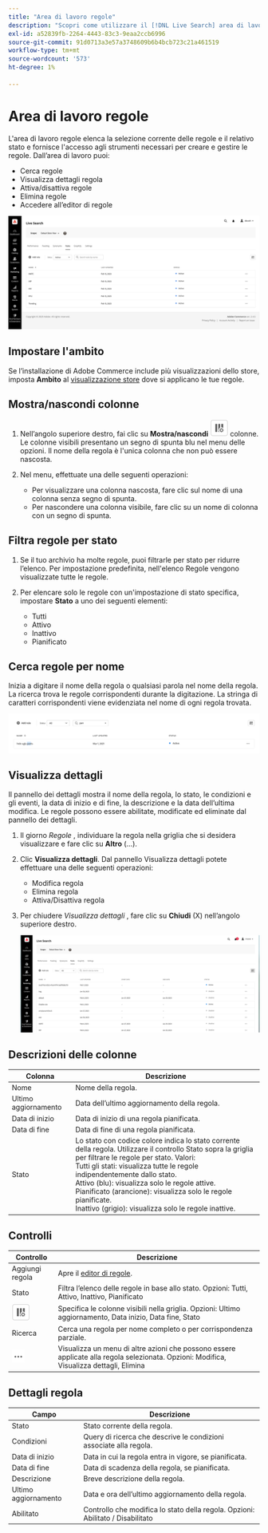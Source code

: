 ```yaml
---
title: "Area di lavoro regole"
description: "Scopri come utilizzare il [!DNL Live Search] area di lavoro delle regole."
exl-id: a52839fb-2264-4443-83c3-9eaa2ccb6996
source-git-commit: 91d0713a3e57a3748609b6b4bcb723c21a461519
workflow-type: tm+mt
source-wordcount: '573'
ht-degree: 1%

---
```


# Area di lavoro regole

L&#39;area di lavoro regole elenca la selezione corrente delle regole e il relativo stato e fornisce l&#39;accesso agli strumenti necessari per creare e gestire le regole. Dall’area di lavoro puoi:

* Cerca regole
* Visualizza dettagli regola
* Attiva/disattiva regole
* Elimina regole
* Accedere all’editor di regole

![Area di lavoro regole](assets/rules-workspace.png)

## Impostare l&#39;ambito

Se l’installazione di Adobe Commerce include più visualizzazioni dello store, imposta **Ambito** al [visualizzazione store](https://experienceleague.adobe.com/docs/commerce-admin/start/setup/websites-stores-views.html#scope-settings) dove si applicano le tue regole.

## Mostra/nascondi colonne

1. Nell’angolo superiore destro, fai clic su **Mostra/nascondi** ![Selettore colonna](assets/btn-show-hide-columns.png) colonne.
Le colonne visibili presentano un segno di spunta blu nel menu delle opzioni. Il nome della regola è l&#39;unica colonna che non può essere nascosta.

1. Nel menu, effettuate una delle seguenti operazioni:

   * Per visualizzare una colonna nascosta, fare clic sul nome di una colonna senza segno di spunta.
   * Per nascondere una colonna visibile, fare clic su un nome di colonna con un segno di spunta.

## Filtra regole per stato

1. Se il tuo archivio ha molte regole, puoi filtrarle per stato per ridurre l’elenco. Per impostazione predefinita, nell&#39;elenco Regole vengono visualizzate tutte le regole.

1. Per elencare solo le regole con un&#39;impostazione di stato specifica, impostare **Stato** a uno dei seguenti elementi:

   * Tutti
   * Attivo
   * Inattivo
   * Pianificato

## Cerca regole per nome

Inizia a digitare il nome della regola o qualsiasi parola nel nome della regola.
La ricerca trova le regole corrispondenti durante la digitazione. La stringa di caratteri corrispondenti viene evidenziata nel nome di ogni regola trovata.

![Regole: ricerca per nome](assets/rules-workspace-search-name.png)

## Visualizza dettagli

Il pannello dei dettagli mostra il nome della regola, lo stato, le condizioni e gli eventi, la data di inizio e di fine, la descrizione e la data dell’ultima modifica. Le regole possono essere abilitate, modificate ed eliminate dal pannello dei dettagli.

1. Il giorno *Regole* , individuare la regola nella griglia che si desidera visualizzare e fare clic su **Altro** (...).
1. Clic **Visualizza dettagli**.
Dal pannello Visualizza dettagli potete effettuare una delle seguenti operazioni:

   * Modifica regola
   * Elimina regola
   * Attiva/Disattiva regola

1. Per chiudere *Visualizza dettagli* , fare clic su **Chiudi** (X) nell’angolo superiore destro.

   ![Regola - Dettagli](assets/rules-workspace-details.png)

## Descrizioni delle colonne

| Colonna | Descrizione |
|--- |--- |
| Nome | Nome della regola. |
| Ultimo aggiornamento | Data dell’ultimo aggiornamento della regola. |
| Data di inizio | Data di inizio di una regola pianificata. |
| Data di fine | Data di fine di una regola pianificata. |
| Stato | Lo stato con codice colore indica lo stato corrente della regola. Utilizzare il controllo Stato sopra la griglia per filtrare le regole per stato. Valori:<br />Tutti gli stati: visualizza tutte le regole indipendentemente dallo stato.<br />Attivo (blu): visualizza solo le regole attive.<br />Pianificato (arancione): visualizza solo le regole pianificate.<br />Inattivo (grigio): visualizza solo le regole inattive. |

## Controlli

| Controllo | Descrizione |
|--- |--- |
| Aggiungi regola | Apre il [editor di regole](rules-add.md). |
| Stato | Filtra l’elenco delle regole in base allo stato. Opzioni: Tutti, Attivo, Inattivo, Pianificato |
| ![Selettore colonna](assets/btn-show-hide-columns.png) | Specifica le colonne visibili nella griglia. Opzioni: Ultimo aggiornamento, Data inizio, Data fine, Stato |
| Ricerca | Cerca una regola per nome completo o per corrispondenza parziale. |
| ![Altro selettore](assets/btn-more.png) | Visualizza un menu di altre azioni che possono essere applicate alla regola selezionata. Opzioni: Modifica, Visualizza dettagli, Elimina |

## Dettagli regola

| Campo | Descrizione |
|--- |--- |
| Stato | Stato corrente della regola. |
| Condizioni | Query di ricerca che descrive le condizioni associate alla regola. |
| Data di inizio | Data in cui la regola entra in vigore, se pianificata. |
| Data di fine | Data di scadenza della regola, se pianificata. |
| Descrizione | Breve descrizione della regola. |
| Ultimo aggiornamento | Data e ora dell’ultimo aggiornamento della regola. |
| Abilitato | Controllo che modifica lo stato della regola. Opzioni: Abilitato / Disabilitato |
